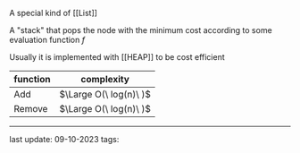 A special kind of [[List]]

A "stack" that pops the node with the minimum cost according to some evaluation function $f$

Usually it is implemented with [[HEAP]] to be cost efficient

| function | complexity |
| -------- | ---------- |
| Add      | $\Large O(\ log(n)\ )$ |
| Remove   | $\Large O(\ log(n)\ )$ |

---
last update: 09-10-2023
tags:
